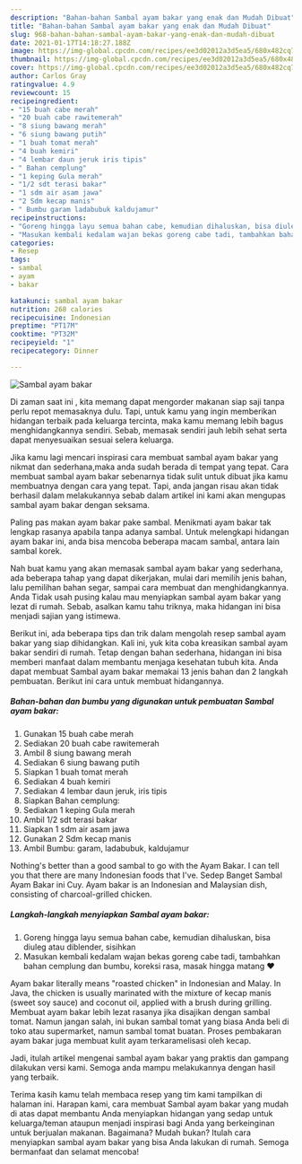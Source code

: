 ```yaml
---
description: "Bahan-bahan Sambal ayam bakar yang enak dan Mudah Dibuat"
title: "Bahan-bahan Sambal ayam bakar yang enak dan Mudah Dibuat"
slug: 968-bahan-bahan-sambal-ayam-bakar-yang-enak-dan-mudah-dibuat
date: 2021-01-17T14:18:27.188Z
image: https://img-global.cpcdn.com/recipes/ee3d02012a3d5ea5/680x482cq70/sambal-ayam-bakar-foto-resep-utama.jpg
thumbnail: https://img-global.cpcdn.com/recipes/ee3d02012a3d5ea5/680x482cq70/sambal-ayam-bakar-foto-resep-utama.jpg
cover: https://img-global.cpcdn.com/recipes/ee3d02012a3d5ea5/680x482cq70/sambal-ayam-bakar-foto-resep-utama.jpg
author: Carlos Gray
ratingvalue: 4.9
reviewcount: 15
recipeingredient:
- "15 buah cabe merah"
- "20 buah cabe rawitemerah"
- "8 siung bawang merah"
- "6 siung bawang putih"
- "1 buah tomat merah"
- "4 buah kemiri"
- "4 lembar daun jeruk iris tipis"
- " Bahan cemplung"
- "1 keping Gula merah"
- "1/2 sdt terasi bakar"
- "1 sdm air asam jawa"
- "2 Sdm kecap manis"
- " Bumbu garam ladabubuk kaldujamur"
recipeinstructions:
- "Goreng hingga layu semua bahan cabe, kemudian dihaluskan, bisa diuleg atau diblender, sisihkan"
- "Masukan kembali kedalam wajan bekas goreng cabe tadi, tambahkan bahan cemplung dan bumbu, koreksi rasa, masak hingga matang ❤️"
categories:
- Resep
tags:
- sambal
- ayam
- bakar

katakunci: sambal ayam bakar 
nutrition: 268 calories
recipecuisine: Indonesian
preptime: "PT17M"
cooktime: "PT32M"
recipeyield: "1"
recipecategory: Dinner

---
```



![Sambal ayam bakar](https://img-global.cpcdn.com/recipes/ee3d02012a3d5ea5/680x482cq70/sambal-ayam-bakar-foto-resep-utama.jpg)

Di zaman  saat ini , kita memang dapat mengorder makanan siap saji tanpa perlu repot memasaknya dulu. Tapi, untuk kamu yang ingin memberikan hidangan terbaik pada keluarga tercinta, maka kamu memang lebih bagus menghidangkannya sendiri. Sebab, memasak sendiri jauh lebih sehat serta dapat menyesuaikan sesuai selera keluarga.

Jika kamu lagi mencari inspirasi cara membuat sambal ayam bakar yang nikmat dan sederhana,maka anda sudah berada di tempat yang tepat. Cara membuat sambal ayam bakar  sebenarnya tidak sulit untuk dibuat jika kamu membuatnya dengan cara yang tepat. Tapi, anda jangan risau akan tidak berhasil dalam melakukannya 
sebab dalam artikel ini kami akan mengupas sambal ayam bakar dengan seksama.  

Paling pas makan ayam bakar pake sambal. Menikmati ayam bakar tak lengkap rasanya apabila tanpa adanya sambal. Untuk melengkapi hidangan ayam bakar ini, anda bisa mencoba beberapa macam sambal, antara lain sambal korek.

Nah buat kamu yang akan memasak sambal ayam bakar yang sederhana, ada beberapa tahap yang dapat dikerjakan, mulai dari memilih jenis bahan, lalu pemilihan bahan segar, sampai cara membuat dan menghidangkannya. Anda Tidak usah pusing kalau mau menyiapkan sambal ayam bakar yang lezat di rumah. Sebab, asalkan kamu  tahu triknya, maka hidangan ini bisa menjadi sajian yang istimewa.

Berikut ini, ada beberapa tips dan trik dalam mengolah resep sambal ayam bakar yang siap dihidangkan. Kali ini, yuk kita coba kreasikan sambal ayam bakar sendiri di rumah. Tetap dengan bahan sederhana, hidangan ini bisa memberi manfaat dalam membantu menjaga kesehatan tubuh kita. Anda dapat membuat Sambal ayam bakar memakai 13 jenis bahan dan 2 langkah pembuatan. Berikut ini cara untuk membuat hidangannya.

<!--inarticleads1-->

##### Bahan-bahan dan bumbu yang digunakan untuk pembuatan Sambal ayam bakar:

1. Gunakan 15 buah cabe merah
1. Sediakan 20 buah cabe rawitemerah
1. Ambil 8 siung bawang merah
1. Sediakan 6 siung bawang putih
1. Siapkan 1 buah tomat merah
1. Sediakan 4 buah kemiri
1. Sediakan 4 lembar daun jeruk, iris tipis
1. Siapkan  Bahan cemplung:
1. Sediakan 1 keping Gula merah
1. Ambil 1/2 sdt terasi bakar
1. Siapkan 1 sdm air asam jawa
1. Gunakan 2 Sdm kecap manis
1. Ambil  Bumbu: garam, ladabubuk, kaldujamur


Nothing&#39;s better than a good sambal to go with the Ayam Bakar. I can tell you that there are many Indonesian foods that I&#39;ve. Sedep Banget Sambal Ayam Bakar ini Cuy. Ayam bakar is an Indonesian and Malaysian dish, consisting of charcoal-grilled chicken. 

<!--inarticleads2-->

##### Langkah-langkah menyiapkan Sambal ayam bakar:

1. Goreng hingga layu semua bahan cabe, kemudian dihaluskan, bisa diuleg atau diblender, sisihkan
1. Masukan kembali kedalam wajan bekas goreng cabe tadi, tambahkan bahan cemplung dan bumbu, koreksi rasa, masak hingga matang ❤️


Ayam bakar literally means &#34;roasted chicken&#34; in Indonesian and Malay. In Java, the chicken is usually marinated with the mixture of kecap manis (sweet soy sauce) and coconut oil, applied with a brush during grilling. Membuat ayam bakar lebih lezat rasanya jika disajikan dengan sambal tomat. Namun jangan salah, ini bukan sambal tomat yang biasa Anda beli di toko atau supermarket, namun sambal tomat buatan. Proses pembakaran ayam bakar juga membuat kulit ayam terkaramelisasi oleh kecap. 

Jadi, itulah artikel mengenai  sambal ayam bakar  yang praktis dan gampang dilakukan versi kami. Semoga anda mampu melakukannya dengan hasil yang terbaik. 

Terima kasih kamu telah membaca resep yang tim kami tampilkan di halaman ini. Harapan kami, cara membuat  Sambal ayam bakar yang mudah di atas dapat membantu Anda menyiapkan hidangan yang sedap untuk keluarga/teman ataupun menjadi inspirasi bagi Anda yang berkeinginan untuk berjualan makanan. Bagaimana? Mudah bukan? Itulah cara menyiapkan sambal ayam bakar yang bisa Anda lakukan di rumah. Semoga bermanfaat dan selamat mencoba!

